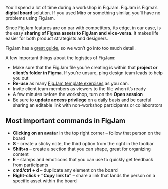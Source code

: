 You’ll spend a lot of time during a workshop in FigJam. FigJam is Figma’s **digital board** solution. If you used Miro or something similar, you’ll have no problems using FigJam.

Since FigJam features are on par with competitors, its edge, in our case, is the easy **sharing of Figma assets to FigJam and vice-versa**. It makes life easier for both product strategists and designers.

FigJam has a [great guide](https://help.figma.com/hc/en-us/articles/1500004362321-Guide-to-FigJam), so we won’t go into too much detail. 

A few important things about the logistics of FigJam:

- Make sure that the FigJam file you’re creating is within that **project or client’s folder in Figma**. If you’re unsure, ping design team leads to help you out
- **Re-use** as many [FigJam template exercises](https://www.figma.com/file/ih3OpB8A13c9iE40SkLit4/Ultimate-remote-workshop-template?type=whiteboard&node-id=1930%3A5606&t=MufuH9ajSWqbcR3C-1) as you can. 
- Invite client team members as viewers to the file when it’s ready
- A few minutes before the workshop, turn on the **Open session**
- Be sure to **update access privilege** on a daily basis and be careful sharing an editable link with non-workshop participants or collaborators 

## Most important commands in FigJam

- **Clicking on an avatar** in the top right corner – follow that person on the board
- **S** –  create a sticky note, the third option from the right in the toolbar
- **Shift+s** – create a section that you can shape, great for organizing content
- **E** –  stamps and emoticons that you can use to quickly get feedback from participants
- **cmd/ctrl + d** –  duplicate any element on the board
- **Right-click + “Copy link to”** –  share a link that lands the person on a specific asset within the board
